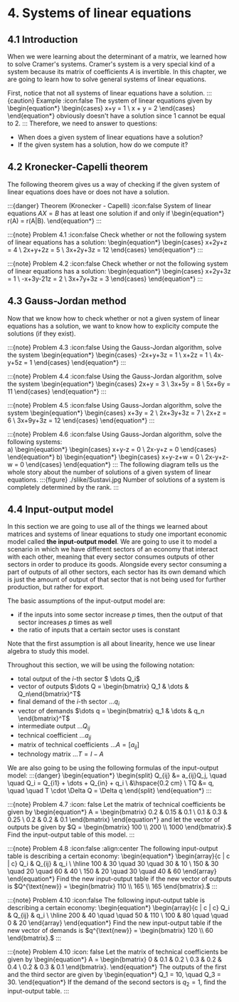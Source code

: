 # 4. Systems of linear equations

## 4.1 Introduction
When we were learning about the determinant of a matrix, we learned how to solve Cramer's systems. Cramer's system is a very special kind of a system because its matrix of coefficients $A$ is invertible. In this chapter, we are going to learn how to solve general systems of linear equations.

First, notice that not all systems of linear equations have a solution.
:::{caution} Example
:icon:false
The system of linear equations given by 
\begin{equation*} 
\begin{cases} x+y = 1 \\ x + y = 2 \end{cases} 
\end{equation*} 
obviously doesn't have a solution since $1$ cannot be equal to $2$.
:::
Therefore, we need to answer to questions:
- When does a given system of linear equations have a solution?
- If the given system has a solution, how do we compute it?

## 4.2 Kronecker-Capelli theorem
The following theorem gives us a way of checking if the given system of linear equations does have or does not have a solution.

:::{danger} Theorem (Kronecker - Capelli)
:icon:false
System of linear equations $AX = B$ has at least one solution if and only if 
\begin{equation*}
r(A) = r(A|B).
\end{equation*}
:::

:::{note} Problem 4.1
:icon:false
Check whether or not the following system of linear equations has a solution:
\begin{equation*}
\begin{cases}
x+2y+z = 4 \\ 2x+y+2z = 5 \\ 3x+2y+3z = 12
\end{cases}
\end{equation*}
:::

:::{note} Problem 4.2
:icon:false
Check whether or not the following system of linear equations has a solution:
\begin{equation*}
\begin{cases}
x+2y+3z = 1 \\ -x+3y-21z = 2 \\ 3x+7y+3z = 3
\end{cases}
\end{equation*}
:::

## 4.3 Gauss-Jordan method
Now that we know how to check whether or not a given system of linear equations has a solution, we want to know how to explicity compute the solutions (if they exist).

:::{note} Problem 4.3
:icon:false
Using the Gauss-Jordan algorithm, solve the system
\begin{equation*}
\begin{cases}
-2x+y+3z = 1 \\
x+2z = 1 \\
4x-y+5z = 1
\end{cases}
\end{equation*}
:::

:::{note} Problem 4.4
:icon:false
Using the Gauss-Jordan algorithm, solve the system
\begin{equation*}
\begin{cases}
2x+y = 3 \\
3x+5y = 8 \\
5x+6y = 11
\end{cases}
\end{equation*}
:::

:::{note} Problem 4.5
:icon:false
Using Gauss-Jordan algorithm, solve the system
\begin{equation*}
\begin{cases}
x+3y = 2 \\
2x+3y+3z = 7 \\
2x+z = 6 \\
3x+9y+3z = 12
\end{cases}
\end{equation*}
:::

:::{note} Problem 4.6
:icon:false
Using Gauss-Jordan algorithm, solve the following systems: \
a)
\begin{equation*} 
\begin{cases}
x+y-z = 0 \\ 2x-y+z = 0
\end{cases}
\end{equation*}
b) 
\begin{equation*}
\begin{cases}
x+y-z+w = 0 \\ 2x-y+z-w = 0
\end{cases}
\end{equation*}
:::
The following diagram tells us the whole story about the number of solutions of a given system of linear equations.
:::{figure} ./slike/Sustavi.jpg
Number of solutions of a system is completely determined by the rank.
:::

## 4.4 Input-output model
In this section we are going to use all of the things we learned about matrices and systems of linear equations to study one important economic model called **the input-output model**. We are going to use it to model a scenario in which we have different sectors of an economy that interact with each other, meaning that every sector consumes outputs of other sectors in order to produce its goods. Alongside every sector consuming a part of outputs of all other sectors, each sector has its own demand which is just the amount of output of that sector that is not being used for further production, but rather for export.

The basic assumptions of the input-output model are:
- if the inputs into some sector increase $p$ times, then the output of that sector increases $p$ times as well
- the ratio of inputs that a certain sector uses is constant

Note that the first assumption is all about linearity, hence we use linear algebra to study this model.

Throughout this section, we will be using the following notation:
- total output of the $i$-th sector $ \dots Q_i$
- vector of outputs $\dots Q = \begin{bmatrix} Q_1 & \dots & Q_n\end{bmatrix}^T$
- final demand of the $i$-th sector $\dots q_i$
- vector of demands $\dots q = \begin{bmatrix} q_1 & \dots & q_n \end{bmatrix}^T$
- intermediate output $\dots Q_{ij}$
- technical coefficient $\dots a_{ij}$
- matrix of technical coefficients $\dots A = [a_{ij}]$
- technology matrix $\dots T = I - A$

We are also going to be using the following formulas of the input-output model:
:::{danger}
\begin{equation*}
\begin{split}
Q_{ij} &= a_{ij}Q_j, \quad \quad Q_i = Q_{i1} + \dots + Q_{in} + q_i \\
&\hspace{0.2 cm} \\
TQ &= q, \quad \quad T \cdot \Delta Q = \Delta q
\end{split}
\end{equation*}
:::

:::{note} Problem 4.7
:icon: false
Let the matrix of technical coefficients be given by 
\begin{equation*}
A = \begin{bmatrix} 0.2 & 0.15 & 0.1 \\ 0.1 & 0.3 & 0.25 \\ 0.2 & 0.2 & 0.1 \end{bmatrix}
\end{equation*}
and let the vector of outputs be given by $Q = \begin{bmatrix} 100 \\ 200 \\ 1000 \end{bmatrix}.$ \
Find the input-output table of this model.
:::

:::{note} Problem 4.8
:icon:false
:align:center
The following input-output table is describing a certain economy:
\begin{equation*}
\begin{array}{c | c | c} 
Q_i & Q_{ij} & q_i \\ 
\hline 
100 & 30 \quad 30 \quad 30 & 10 \\ 
150 & 30 \quad 20 \quad 60 & 40 \\
150 & 20 \quad 30 \quad 40 & 60
\end{array}
\end{equation*}
Find the new input-output table if the new vector of outputs is $Q^{\text{new}} = \begin{bmatrix} 110 \\ 165 \\ 165 \end{bmatrix}.$
:::

:::{note} Problem 4.10
:icon:false
The following input-output table is describing a certain economy:
\begin{equation*}
\begin{array}{c | c | c}
Q_i & Q_{ij} & q_i \\
\hline
200 & 40 \quad \quad 50 & 110 \\
100 & 80 \quad \quad 0 & 20
\end{array}
\end{equation*}
Find the new input-output table if the new vector of demands is $q^{\text{new}} = \begin{bmatrix} 120 \\ 60 \end{bmatrix}.$
:::

:::{note} Problem 4.10
:icon: false
Let the matrix of technical coefficients be given by 
\begin{equation*}
A = \begin{bmatrix} 0 & 0.1 & 0.2 \\ 0.3 & 0.2 & 0.4 \\ 0.2 & 0.3 & 0.1 \end{bmatrix}.
\end{equation*}
The outputs of the first and the third sector are given by 
\begin{equation*}
Q_1 = 10, \quad Q_3 = 30.
\end{equation*}
If the demand of the second sectors is $q_2 = 1,$ find the input-output table.
:::